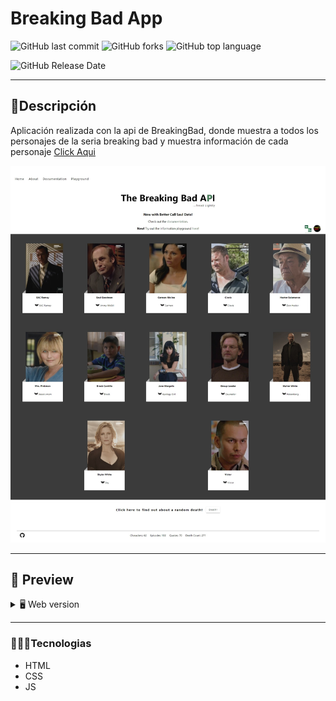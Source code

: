 # Breaking Bad App
![GitHub last commit](https://img.shields.io/github/last-commit/Alane-Tc/Breaking-Bad-App?style=for-the-badge) ![GitHub forks](https://img.shields.io/github/forks/Alane-Tc/Breaking-Bad-App?style=for-the-badge) ![GitHub top language](https://img.shields.io/github/languages/top/Alane-Tc/Breaking-Bad-App?style=for-the-badge) 

![GitHub Release Date](https://img.shields.io/github/release-date/Alane-Tc/Clikeame-Esta?style=for-the-badge)

------------
## 📝Descripción
Aplicación realizada con la api de BreakingBad, donde muestra a todos los personajes de la seria breaking bad y muestra información de cada personaje [Click Aqui](# "Click Aqui")

![](https://github.com/Alane-Tc/Breaking-Bad-App/blob/main/img/ss/api.jpeg?raw=true)

------------

## 🎨 Preview
<details>
    <summary>🖥 Web version</summary>

![](https://github.com/Alane-Tc/Breaking-Bad-App/blob/main/img/ss/index.jpeg?raw=true)

![](https://github.com/Alane-Tc/Breaking-Bad-App/blob/main/img/ss/personaje.jpeg?raw=true)

![](https://github.com/Alane-Tc/Breaking-Bad-App/blob/main/img/ss/personaje%20random.jpeg?raw=true)

![](https://github.com/Alane-Tc/Breaking-Bad-App/blob/main/img/ss/frasesRandom.jpeg?raw=true)


</details>

</details>

------------


### 👩🏻‍💻Tecnologias
- HTML
- CSS
- JS
